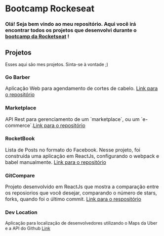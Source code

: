 # Bootcamp Rockeseat

### Olá! Seja bem vindo ao meu repositório. Aqui você irá encontrar todos os projetos que desenvolvi durante o [bootcamp da Rocketseat](https://rocketseat.com.br/bootcamp) !

## Projetos

Esses aqui são mes projetos. Sinta-se à vontade ;)

### Go Barber

<p style="font-size: 16px;">Aplicação Web para agendamento de cortes de cabelo. <a href="https://github.com/LucasMallmann/go-node-module2">Link para o repositório</a></p>

### Marketplace

<p style="font-size: 16px;">API Rest para gerenciamento de um `marketplace`, ou um `e-commerce`.<a href="https://github.com/LucasMallmann/marketplace">Link para o repositório</a></p>

### RocketBook

<p style="font-size: 16px;">
Lista de Posts no formato do Facebook. Nesse projeto, foi construída uma aplicação em ReactJs, configurando o webpack e babel manualmente. <a href="https://github.com/LucasMallmann/go-react-module-1">Link para o repositório</a> 
</p>

### GitCompare

<p style="font-size: 16px;">
  Projeto desenvolvido em ReactJs que mostra a comparação entre os reposiorios que você desejar, comparando o número de stars, forks, quando foi o último commit. <a href="https://github.com/LucasMallmann/git-compare">Link para o respositório</a>
</p>

### Dev Location

Aplicação para localização de desenvolvedores utilizando o Maps da Uber e a API do Github [Link](https://github.com/LucasMallmann/dev-location)
